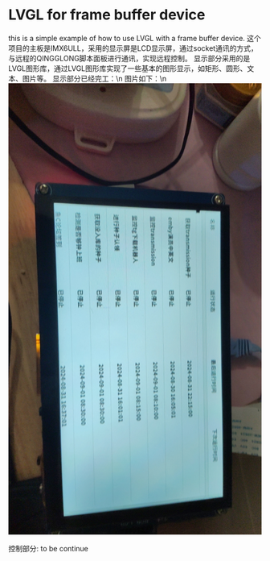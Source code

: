 # LVGL for frame buffer device

this is a simple example of how to use LVGL with a frame buffer device.
这个项目的主板是IMX6ULL，采用的显示屏是LCD显示屏，通过socket通讯的方式，与远程的QINGGLONG脚本面板进行通讯，实现远程控制。
显示部分采用的是LVGL图形库，通过LVGL图形库实现了一些基本的图形显示，如矩形、圆形、文本、图片等。
显示部分已经完工：\n
图片如下：\n
![显示图片](/read_me_img/display_sample.jpg)

控制部分: to be continue